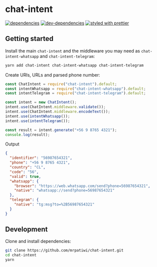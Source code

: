 # chat-intent

[![dependencies][dependencies-image]][dependencies-url] [![dev-dependencies][dev-dependencies-image]][dev-dependencies-url] [![styled with prettier](https://img.shields.io/badge/styled_with-prettier-ff69b4.svg)](https://github.com/prettier/prettier)

## Getting started

Install the main `chat-intent` and the middleware you may need as `chat-intent-whatsapp` and `chat-intent-telegram`:

```sh
yarn add chat-intent chat-intent-whatsapp chat-intent-telegram
```

Create URIs, URLs and parsed phone number:

```js
const ChatIntent = require("chat-intent").default;
const intentWhatsapp = require("chat-intent-whatsapp").default;
const intentTelegram = require("chat-intent-telegram").default;

const intent = new ChatIntent();
intent.use(ChatIntent.middleware.validate());
intent.use(ChatIntent.middleware.encodeText());
intent.use(intentWhatsapp());
intent.use(intentTelegram());

const result = intent.generate("+56 9 8765 4321");
console.log(result);
```

Output

```json
{
  "identifier": "56987654321",
  "phone": "+56 9 8765 4321",
  "country": "CL",
  "code": "56",
  "valid": true,
  "whatsapp": {
    "browser": "https://web.whatsapp.com/send?phone=56987654321",
    "native": "whatsapp://send?phone=56987654321"
  },
  "telegram": {
    "native": "tg:msg?to=%2B56987654321"
  }
}
```

## Development

Clone and install dependencies:

```sh
git clone https://github.com/mrpatiwi/chat-intent.git
cd chat-intent
yarn
```

[dependencies-image]: https://david-dm.org/mrpatiwi/chat-intent.svg
[dependencies-url]: https://david-dm.org/mrpatiwi/chat-intent
[dev-dependencies-image]: https://david-dm.org/mrpatiwi/chat-intent/dev-status.svg
[dev-dependencies-url]: https://david-dm.org/mrpatiwi/chat-intent#info=devDependencies
